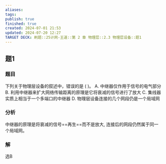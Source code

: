 ```yaml
---
aliases: 
tags: 
publish: true
finished: true
created: 2024-07-01 21:53
updated: 2024-07-20 12:27
TARGET DECK: 刷题::25计网-王道::第 2 章 物理层::2.3 物理层设备::题1
---
```


## 题1
### 题目
下列关于物理层设备的叙述中，错误的是 ( )。
A. 中继器仅作用于信号的电气部分
B. 利用中继器来扩大网络传输距离的原理是它将衰减的信号进行了放大
C. 集线器实质上相当于一个多端口的中继器
D. 物理层设备连接的几个网段仍是一个局域网
### 分析
中继器的原理是将衰减的信号==再生==而不是放大, 连接后的网段仍然属于同一个局域网。
### 解
选B
<!--ID: 1721475394772-->
